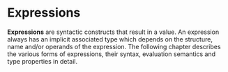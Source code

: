 # Expressions

**Expressions** are syntactic constructs that result in a value. An expression always has an implicit associated type which depends on the structure, name and/or operands of the expression. The following chapter describes the various forms of expressions, their syntax, evaluation semantics and type properties in detail.